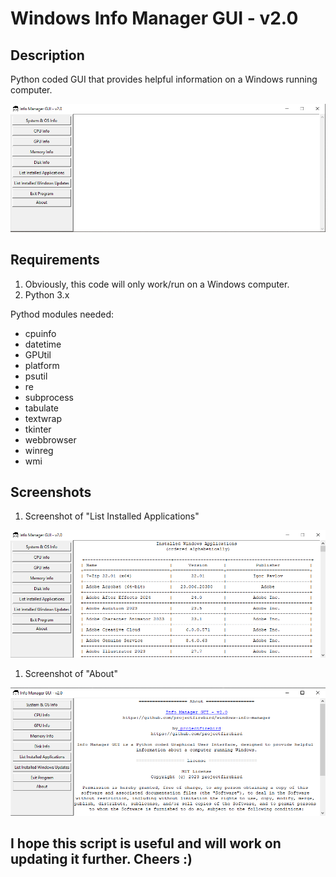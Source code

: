 # Windows Info Manager GUI - v2.0
## Description 

Python coded GUI that provides helpful information on a Windows running computer.

![test](https://github.com/projectfirebird/windows-info-manager/blob/v2.0/gui_main.png?raw=true)

## Requirements

1. Obviously, this code will only work/run on a Windows computer.
1. Python 3.x

Pythod modules needed:
- cpuinfo
- datetime
- GPUtil
- platform
- psutil
- re
- subprocess
- tabulate
- textwrap
- tkinter
- webbrowser
- winreg
- wmi

## Screenshots

1. Screenshot of "List Installed Applications"

![test](https://github.com/projectfirebird/windows-info-manager/blob/v2.0/installed_apps.png?raw=true)

1. Screenshot of "About"

![test](https://github.com/projectfirebird/windows-info-manager/blob/v2.0/gui_about.png?raw=true)

## I hope this script is useful and will work on updating it further. Cheers :)
